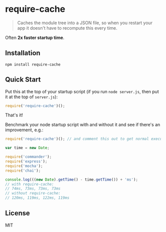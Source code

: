 # require-cache

> Caches the module tree into a JSON file, so when you restart your app it doesn't have to recompute this every time.

Often **2x faster startup time**.

## Installation

```
npm install require-cache
```

## Quick Start

Put this at the top of your startup script (if you run `node server.js`, then put it at the top of `server.js`):

``` javascript
require('require-cache')();
```

That's it!

Benchmark your node startup script with and without it and see if there's an improvement, e.g.:

``` javascript
require('require-cache')(); // and comment this out to get normal execution time

var time = new Date;

require('commander');
require('express');
require('mocha');
require('chai');

console.log(((new Date).getTime() - time.getTime()) + 'ms');
// with require-cache:
// 74ms, 73ms, 73ms, 73ms
// without require-cache:
// 120ms, 119ms, 122ms, 119ms
```

## License

MIT
